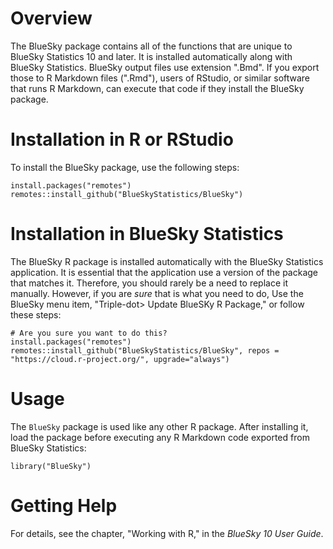 # Overview

The BlueSky package contains all of the functions that are unique to BlueSky Statistics 10 and later. It is installed automatically along with BlueSky Statistics. BlueSky output files use extension ".Bmd". If you export those to R Markdown files (".Rmd"), users of RStudio, or similar software that runs R Markdown, can execute that code if they install the BlueSky package.

# Installation in R or RStudio

To install the BlueSky package, use the following steps:

```{r}
install.packages("remotes")
remotes::install_github("BlueSkyStatistics/BlueSky")
```

# Installation in BlueSky Statistics

The BlueSky R package is installed automatically with the BlueSky Statistics application. It is essential that the application use a version of the package that matches it. Therefore, you should rarely be a need to replace it manually. However, if you are *sure* that is what you need to do, Use the BlueSky menu item, "Triple-dot> Update BlueSKy R Package," or follow these steps:

```{r}
# Are you sure you want to do this?
install.packages("remotes")
remotes::install_github("BlueSkyStatistics/BlueSky", repos = "https://cloud.r-project.org/", upgrade="always")
```

# Usage

The `BlueSky` package is used like any other R package. After installing it, load the package before executing any R Markdown code exported from BlueSky Statistics:

```{r}
library("BlueSky")
```

# Getting Help

For details, see the chapter, "Working with R," in the *BlueSky 10 User Guide*.
